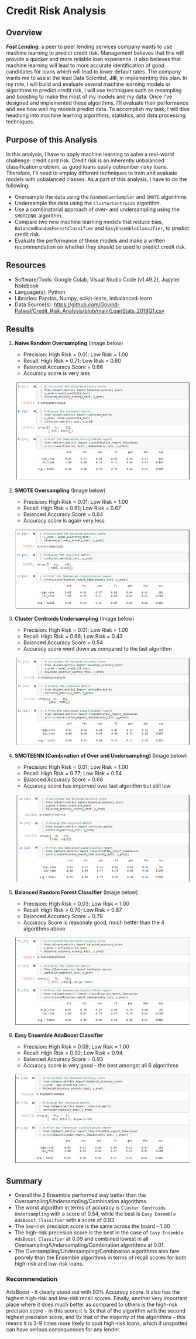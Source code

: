 # Credit Risk Analysis

## Overview
***Fast Lending***, a peer to peer lending services company wants to use machine learning to predict credit risk. Management believes that this will provide a quicker and more reliable loan experience. It also believes that machine learning will lead to more accurate identification of good candidates for loans which will lead to lower default rates. The company wants me to assist the lead Data Scientist, **Jill**, in implementing this plan. In my role, I will build and evaluate several machine learning models or algorithms to predict credit risk, I will use techniques such as resampling and boosting to make the most of my models and my data. Once I've designed and implemented these algorithms, I'll evaluate their performance and see how well my models predict data. To accomplish my task, I will dive headlong into machine learning algorithms, statistics, and data processing techniques.

## Purpose of this Analysis
In this analysis, I have to apply machine learning to solve a real-world challenge: credit card risk. Credit risk is an inherently unbalanced classification problem, as good loans easily outnumber risky loans. Therefore, I’ll need to employ different techniques to train and evaluate models with unbalanced classes. As a part of this analysis, I have to do the following:
* Oversample the data using the `RandomOverSampler` and `SMOTE` algorithms
* Undersample the data using the `ClusterCentroids` algorithm. 
* Use a combinatorial approach of over- and undersampling using the `SMOTEENN `algorithm. 
* Compare two new machine learning models that reduce bias, `BalancedRandomForestClassifier` and `EasyEnsembleClassifier`, to predict credit risk. 
* Evaluate the performance of these models and make a written recommendation on whether they should be used to predict credit risk.

## Resources
* Software/Tools: Google Colab, Visual Studio Code (v1.49.2), Jupyter Notebook
* Language(s): Python
* Libraries: Pandas, Numpy, scikit-learn, imbalanced-learn
* Data Source(s): https://github.com/Govind-Patwal/Credit_Risk_Analysis/blob/main/LoanStats_2019Q1.csv

## Results

1. **Naive Random Oversampling** (Image below)
    * Precision: High Risk = 0.01; Low Risk = 1.00
    * Recall: High Risk = 0.71; Low Risk = 0.60
    * Balanced Accuracy Score = 0.66
    * Accuracy score is very less

    ![RandomOversampler](Resources/1_RandomOversampler.png)

2. **SMOTE Oversampling** (Image below)
    * Precision: High Risk = 0.01; Low Risk = 1.00
    * Recall: High Risk = 0.61; Low Risk = 0.67
    * Balanced Accuracy Score = 0.64
    * Accuracy score is again very less

    ![SMOTE](Resources/2_SMOTE.png)

3. **Cluster Centroids Undersampling** (Image below)
    * Precision: High Risk = 0.01; Low Risk = 1.00
    * Recall: High Risk = 0.66; Low Risk = 0.43
    * Balanced Accuracy Score = 0.54
    * Accuracy score went down as compared to the last algorithm

    ![ClusterCentroids](Resources/3_ClusterCentroids.png)

4. **SMOTEENN (Combination of Over and Undersampling)** (Image below)
    * Precision: High Risk = 0.01; Low Risk = 1.00
    * Recall: High Risk = 0.77; Low Risk = 0.54
    * Balanced Accuracy Score = 0.66
    * Accuracy score has imporved over last algorithm but still low

    ![SMOTEENN](Resources/4_SMOTEENN.png)


5. **Balanced Random Forest Classifier** (Image below)
    * Precision: High Risk = 0.03; Low Risk = 1.00
    * Recall: High Risk = 0.70; Low Risk = 0.87
    * Balanced Accuracy Score = 0.79
    * Accuracy Score is reasonaly good, much better than the 4 algorithms above

    ![BalancedRandomForestClassifier](Resources/5_BalancedRandomForestClassifier.png)

6. **Easy Ensemble AdaBoost Classifier**
    * Precision: High Risk = 0.09; Low Risk = 1.00
    * Recall: High Risk = 0.92; Low Risk = 0.94
    * Balanced Accuracy Score = 0.93
    * Accuracy score is very good - the best amongst all 6 algorithms

    ![EasyEnsembleClassifier](Resources/6_EasyEnsembleClassifier.png)

## Summary
* Overall the 2 Ensemble performed way better than the Oversampling/Undersampling/Combination algorithms. 
* The worst algorithm in terms of accuracy is `Cluster Centroids Undersampling` with a score of 0.54, while the best is `Easy Ensemble AdaBoost Classifier` with a score of 0.93
* The low-risk precision score is the same across the board - 1.00
* The high-risk precesion score is the best in the case of `Easy Ensemble AdaBoost Classifier` at 0.09 and combined lowest in all Oversampling/Undersampling/Combination algorithms at 0.01.
* The Oversampling/Undersampling/Combination algorithms also fare poorely than the Ensemble algorithms in terms of recall scores for both high-risk and low-risk loans.

### Recommendation
AdaBoost - it clearly stood out with 93% Accuracy score. It also has the highest high-risk and low-risk recall scores. Finally, another very important place where it does much better as compared to others is the high-risk precision score - in this score it is 3x that of the algorithm with the second highest precision score, and 9x that of the majority of the algorithms - this means it is 3-9 times more likely to spot high-risk loans, which if unspotted can have serious consequences for any lender. 